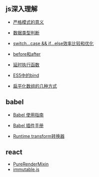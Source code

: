 ## js深入理解
- [严格模式的意义](https://github.com/dushao103500/blog/blob/master/js/strict.md)

- [数据类型判断](https://github.com/dushao103500/blog/blob/master/js//typeCheck.md)

- [switch...case && if...else效率比较和优化](https://github.com/dushao103500/blog/blob/master/js/judgeCompare.md)

- [before和after](https://github.com/dushao103500/blog/blob/master/js/beforeAndAfter.md)

- [延时执行函数]()

- [ES5中的bind]()

- [扁平化数组的几种方式](https://github.com/dushao103500/blog/blob/master/js/arrayToOne.md)

## babel
- [Babel 使用指南](https://shenbao.github.io/ishehui/html/React/Babel%E4%BD%BF%E7%94%A8%E6%8C%87%E5%8D%97.html)

- [Babel 插件手册](https://github.com/thejameskyle/babel-handbook/blob/master/translations/zh-Hans/plugin-handbook.md)

- [Runtime transform转换器](https://github.com/dushao103500/blog/blob/master/babel/runtime.md)

## react
- [PureRenderMixin](https://github.com/dushao103500/blog/blob/master/react/pureRenderMixin.md)
- [immutable.js](https://github.com/dushao103500/blog/blob/master/react/immutable.md)